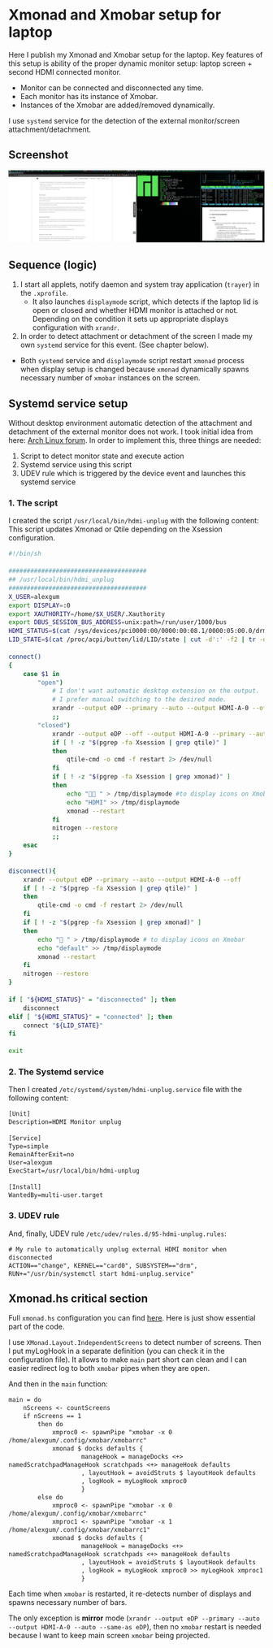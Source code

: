 # Xmonad and Xmobar setup for laptop

Here I publish my Xmonad and Xmobar setup for the laptop.
Key features of this setup is ability of the proper dynamic monitor setup: laptop screen + second HDMI connected monitor.

- Monitor can be connected and disconnected any time.
- Each monitor has its instance of Xmobar.
- Instances of the Xmobar are added/removed dynamically.

I use `systemd` service for the detection of the external monitor/screen attachment/detachment.

## Screenshot

![Dual screen shot](screenshot/dual_screen.png)

## Sequence (logic)

1. I start all applets, notify daemon and system tray application (`trayer`) in the `.xprofile`.
    - It also launches `displaymode` script, which detects if the laptop lid is open or closed and whether HDMI monitor is attached or not. Depending on the condition it sets up appropriate displays configuration with `xrandr`.
2. In order to detect attachment or detachment of the screen I made my own `systemd` service for this event. (See chapter below).
  - Both `systemd` service and `displaymode` script restart `xmonad` process when display setup is changed because `xmonad` dynamically spawns necessary number of `xmobar` instances on the screen.

## Systemd service setup

Without desktop environment automatic detection of the attachment and detachment of the external monitor does not work.
I took initial idea from here: [Arch Linux forum](https://bbs.archlinux.org/viewtopic.php?id=170294).
In order to implement this, three things are needed:

1. Script to detect monitor state and execute action
2. Systemd service using this script
3. UDEV rule which is triggered by the device event and launches this systemd service

### 1. The script

I created the script `/usr/local/bin/hdmi-unplug` with the following content:
This script updates Xmonad or Qtile depending on the Xsession configuration.

```sh
#!/bin/sh

######################################
## /usr/local/bin/hdmi_unplug
######################################
X_USER=alexgum
export DISPLAY=:0
export XAUTHORITY=/home/$X_USER/.Xauthority
export DBUS_SESSION_BUS_ADDRESS=unix:path=/run/user/1000/bus
HDMI_STATUS=$(cat /sys/devices/pci0000:00/0000:00:08.1/0000:05:00.0/drm/card0/card0-HDMI-A-1/status)
LID_STATE=$(cat /proc/acpi/button/lid/LID/state | cut -d':' -f2 | tr -d ' ')

connect()
{   
    case $1 in
        "open")
            # I don't want automatic desktop extension on the output.
            # I prefer manual switching to the desired mode.
            xrandr --output eDP --primary --auto --output HDMI-A-0 --off
            ;;
        "closed")
            xrandr --output eDP --off --output HDMI-A-0 --primary --auto
            if [ ! -z "$(pgrep -fa Xsession | grep qtile)" ]
            then
                qtile-cmd -o cmd -f restart 2> /dev/null
            fi
            if [ ! -z "$(pgrep -fa Xsession | grep xmonad)" ]
            then
                echo " " > /tmp/displaymode #to display icons on Xmobar
                echo "HDMI" >> /tmp/displaymode
                xmonad --restart
            fi
            nitrogen --restore
            ;;
    esac
}

disconnect(){
    xrandr --output eDP --primary --auto --output HDMI-A-0 --off
    if [ ! -z "$(pgrep -fa Xsession | grep qtile)" ]
    then
        qtile-cmd -o cmd -f restart 2> /dev/null
    fi
    if [ ! -z "$(pgrep -fa Xsession | grep xmonad)" ]
    then
        echo " " > /tmp/displaymode # to display icons on Xmobar
        echo "default" >> /tmp/displaymode
        xmonad --restart
    fi
    nitrogen --restore
}

if [ "${HDMI_STATUS}" = "disconnected" ]; then
    disconnect
elif [ "${HDMI_STATUS}" = "connected" ]; then
    connect "${LID_STATE}"
fi

exit
```

### 2. The Systemd service

Then I created `/etc/systemd/system/hdmi-unplug.service` file with the following content:

```text
[Unit]
Description=HDMI Monitor unplug

[Service]
Type=simple
RemainAfterExit=no
User=alexgum
ExecStart=/usr/local/bin/hdmi-unplug

[Install]
WantedBy=multi-user.target
```

### 3. UDEV rule

And, finally, UDEV rule `/etc/udev/rules.d/95-hdmi-unplug.rules`:

```text
# My rule to automatically unplug external HDMI monitor when disconnected
ACTION=="change", KERNEL=="card0", SUBSYSTEM=="drm", RUN+="/usr/bin/systemctl start hdmi-unplug.service"
```

## Xmonad.hs critical section

Full `xmonad.hs` configuration you can find [here](.xmonad/xmonad.hs). Here is just show essential part of the code.

I use `XMonad.Layout.IndependentScreens` to detect number of screens.
Then I put myLogHook in a separate definition (you can check it in the configuration file). It allows to make `main` part short can clean and I can easier redirect log to both `xmobar` pipes when they are open.

And then in the `main` function:

```
main = do
    nScreens <- countScreens
    if nScreens == 1
        then do 
            xmproc0 <- spawnPipe "xmobar -x 0 /home/alexgum/.config/xmobar/xmobarrc"
            xmonad $ docks defaults {
                    manageHook = manageDocks <+> namedScratchpadManageHook scratchpads <+> manageHook defaults
                    , layoutHook = avoidStruts $ layoutHook defaults
                    , logHook = myLogHook xmproc0
                    }
        else do
            xmproc0 <- spawnPipe "xmobar -x 0 /home/alexgum/.config/xmobar/xmobarrc"
            xmproc1 <- spawnPipe "xmobar -x 1 /home/alexgum/.config/xmobar/xmobarrc1"
            xmonad $ docks defaults {
                    manageHook = manageDocks <+> namedScratchpadManageHook scratchpads <+> manageHook defaults
                    , layoutHook = avoidStruts $ layoutHook defaults
                    , logHook = myLogHook xmproc0 >> myLogHook xmproc1
                    }
```

Each time when `xmobar` is restarted, it re-detects number of displays and spawns necessary number of bars.

The only exception is **mirror** mode (`xrandr --output eDP --primary --auto --output HDMI-A-0 --auto --same-as eDP`), then no `xmobar` restart is needed because I want to keep main screen `xmobar` being projected.
